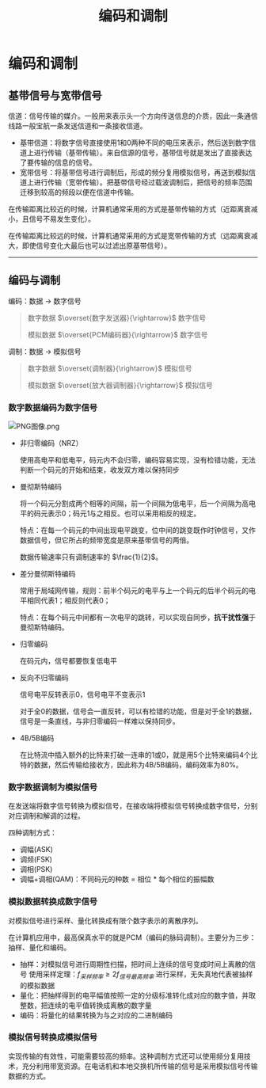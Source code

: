 ﻿---
title: '编码和调制'
tags: ['计算机网络','编码','调制']
---
# 编码和调制

## 基带信号与宽带信号

信道：信号传输的媒介。一般用来表示头一个方向传送信息的介质，因此一条通信线路一般宝航一条发送信道和一条接收信道。

- 基带信道：将数字信号直接使用1和0两种不同的电压来表示，然后送到数字信道上进行传输（基带传输）。来自信源的信号，基带信号就是发出了直接表达了要传输的信息的信号。
- 宽带信号：将基带信号进行调制后，形成的频分复用模拟信号，再送到模拟信道上进行传输（宽带传输）。把基带信号经过载波调制后，把信号的频率范围迁移到较高的频段以便在信道中传输。

在传输距离比较近的时候，计算机通常采用的方式是基带传输的方式（近距离衰减小，且信号不易发生变化）。

在传输距离比较远的时候，计算机通常采用的方式是宽带传输的方式（远距离衰减大，即使信号变化大最后也可以过滤出原基带信号）。

****************************************************************************

## 编码与调制

编码：数据 $\rightarrow$ 数字信号

> 数字数据 $\overset{数字发送器}{\rightarrow}$ 数字信号
>
> 模拟数据 $\overset{PCM编码器}{\rightarrow}$ 数字信号

调制：数据 $\rightarrow$ 模拟信号

> 数字数据 $\overset{调制器}{\rightarrow}$ 模拟信号
>
> 模拟数据 $\overset{放大器调制器}{\rightarrow}$ 模拟信号

### 数字数据编码为数字信号

![PNG图像.png](https://i.loli.net/2020/08/04/EZBKJYsHxjRctSg.png)

- 非归零编码（NRZ）
  
  使用高电平和低电平，码元内不会归零，编码容易实现，没有检错功能，无法判断一个码元的开始和结束，收发双方难以保持同步

- 曼彻斯特编码

  将一个码元分割成两个相等的间隔，前一个间隔为低电平，后一个间隔为高电平的码元表示0；码元1与之相反。也可以采用相反的规定。

  特点：在每一个码元的中间出现电平跳变，位中间的跳变既作时钟信号，又作数据信号，但它所占的频带宽度是原来基带信号的两倍。

  数据传输速率只有调制速率的 $\frac{1}{2}$。

- 差分曼彻斯特编码

  常用于局域网传输，规则：前半个码元的电平与上一个码元的后半个码元的电平相同代表1；相反则代表0；

  特点：在每个码元中间都有一次电平的跳转，可以实现自同步，**抗干扰性强**于曼彻斯特编码。

- 归零编码
  
  在码元内，信号都要恢复低电平

- 反向不归零编码

  信号电平反转表示0，信号电平不变表示1

  对于全0的数据，信号会一直反转，可以有检错的功能，但是对于全1的数据，信号是一条直线，与非归零编码一样难以保持同步。

- 4B/5B编码

   在比特流中插入额外的比特来打破一连串的1或0，就是用5个比特来编码4个比特的数据，然后传输给接收方，因此称为4B/5B编码，编码效率为80%。

### 数字数据调制为模拟信号

在发送端将数字信号转换为模拟信号，在接收端将模拟信号转换成数字信号，分别对应调制和解调的过程。

四种调制方式：

- 调幅(ASK)
- 调频(FSK)
- 调相(PSK)
- 调幅+调相(QAM)：不同码元的种数 = 相位 * 每个相位的振幅数

### 模拟数据转换成数字信号

对模拟信号进行采样、量化转换成有限个数字表示的离散序列。

在计算机应用中，最高保真水平的就是PCM（编码的脉码调制）。主要分为三步：抽样、量化和编码。

- 抽样：对模拟信号进行周期性扫描，把时间上连续的信号变成时间上离散的信号
  使用采样定理：$f_{采样频率} \ge 2f_{信号最高频率}$ 进行采样，无失真地代表被抽样的模拟数据
- 量化：把抽样得到的电平幅值按照一定的分级标准转化成对应的数字值，并取整数，把连续的电平值转换成离散的数字量
- 编码：将量化的结果转换为与之对应的二进制编码

### 模拟信号转换成模拟信号

实现传输的有效性，可能需要较高的频率。这种调制方式还可以使用频分复用技术，充分利用带宽资源。在电话机和本地交换机所传输的信号是采用模拟信号传输数据的方式。
